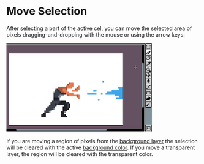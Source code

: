 # Move Selection

After [selecting](selecting.md) a part of the [active cel](cel.md),
you can move the selected area of pixels dragging-and-dropping with
the mouse or using the arrow keys:

![Move Selection](move-selection/move-selection.gif)

If you are moving a region of pixels from the
[background layer](layers.md#background-layer) the selection will be
cleared with the active
[background color](color-bar.md#background-color). If you move a
transparent layer, the region will be cleared with the transparent
color.
